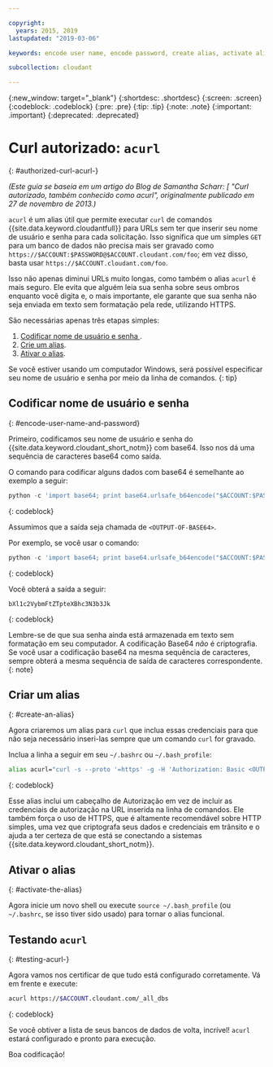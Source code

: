```yaml
---

copyright:
  years: 2015, 2019
lastupdated: "2019-03-06"

keywords: encode user name, encode password, create alias, activate alias, test acurl

subcollection: cloudant

---
```


{:new_window: target="_blank"}
{:shortdesc: .shortdesc}
{:screen: .screen}
{:codeblock: .codeblock}
{:pre: .pre}
{:tip: .tip}
{:note: .note}
{:important: .important}
{:deprecated: .deprecated}

<!-- Acrolinx: 2017-05-10 -->

# Curl autorizado: `acurl`
{: #authorized-curl-acurl-}

_(Este guia se baseia em um artigo do Blog de Samantha Scharr: [
"Curl autorizado, também conhecido como acurl", originalmente publicado em 27 de novembro de 2013.)_

`acurl` é um alias útil que permite executar `curl` de comandos {{site.data.keyword.cloudantfull}} para URLs sem ter que inserir seu nome de usuário e senha para cada solicitação.
Isso significa que um simples `GET` para um banco de dados não precisa mais ser gravado como
`https://$ACCOUNT:$PASSWORD@$ACCOUNT.cloudant.com/foo`;
em vez disso, basta usar `https://$ACCOUNT.cloudant.com/foo`.

Isso não apenas diminui URLs muito longas,
como também o alias `acurl` é mais seguro.
Ele evita que alguém leia sua senha sobre seus ombros enquanto você digita
e, o mais importante,
ele garante que sua senha não seja enviada em texto sem formatação pela rede, utilizando HTTPS.

São necessárias apenas três etapas simples:

1.	[ Codificar nome de usuário e senha ](#encode-user-name-and-password).
2.	[Crie um alias](#create-an-alias).
3.	[Ativar o alias](#activate-the-alias).

Se você estiver usando um computador Windows, será possível especificar seu nome de usuário e senha por meio da linha de comandos.
{: tip}

## Codificar nome de usuário e senha
{: #encode-user-name-and-password}

Primeiro, codificamos seu nome de usuário e senha do {{site.data.keyword.cloudant_short_notm}} com base64.
Isso nos dá uma sequência de caracteres base64 como saída.

O comando para codificar alguns dados com base64 é semelhante ao exemplo a seguir:

```python
python -c 'import base64; print base64.urlsafe_b64encode("$ACCOUNT:$PASSWORD")'
```
{: codeblock}

Assumimos que a saída seja chamada de `<OUTPUT-OF-BASE64>`.

Por exemplo,
se você usar o comando:

```python
python -c 'import base64; print base64.urlsafe_b64encode("$ACCOUNT:$PASSWORD")'
```
{: codeblock}

Você obterá a saída a seguir:

```
bXl1c2VybmFtZTpteXBhc3N3b3Jk
```
{: codeblock}

Lembre-se de que sua senha ainda está armazenada em texto sem formatação em seu computador. A codificação Base64 _não_ é criptografia. Se você usar a codificação base64 na mesma sequência de caracteres,
sempre obterá a mesma sequência de saída de caracteres correspondente.
{: note}

## Criar um alias
{: #create-an-alias}

Agora criaremos um alias para `curl` que inclua essas credenciais para que não seja necessário inseri-las
sempre que um comando `curl` for gravado.

Inclua a linha a seguir em seu `~/.bashrc` ou `~/.bash_profile`:

```sh
alias acurl="curl -s --proto '=https' -g -H 'Authorization: Basic <OUTPUT-OF-BASE64>'"
```
{: codeblock}

Esse alias inclui um cabeçalho de Autorização em vez de incluir as
credenciais de autorização na URL inserida na linha de comandos.
Ele também força o uso de HTTPS, que é altamente recomendável sobre HTTP simples,
uma vez que criptografa seus dados e credenciais em trânsito e o ajuda a ter certeza de que está se conectando a sistemas {{site.data.keyword.cloudant_short_notm}}.

## Ativar o alias
{: #activate-the-alias}

Agora inicie um novo shell ou execute `source ~/.bash_profile` (ou `~/.bashrc`, se isso tiver sido usado) para tornar o alias funcional.

## Testando `acurl`
{: #testing-acurl-}

Agora vamos nos certificar de que tudo está configurado corretamente.
Vá em frente e execute:

```sh
acurl https://$ACCOUNT.cloudant.com/_all_dbs
```
{: codeblock}

Se você obtiver a lista de seus bancos de dados de volta,
incrível!
`acurl` estará configurado e pronto para execução.

Boa codificação!

